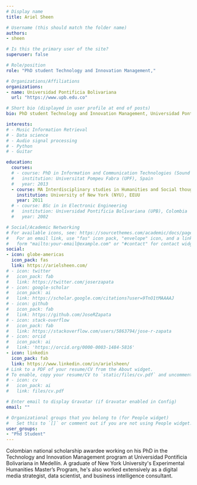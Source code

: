 ```yaml
---
# Display name
title: Ariel Sheen

# Username (this should match the folder name)
authors:
- sheen

# Is this the primary user of the site?
superuser: false

# Role/position
role: "PhD student Technology and Innovation Management,"

# Organizations/Affiliations
organizations:
- name: Universidad Pontificia Bolivariana
  url: "https://www.upb.edu.co"

# Short bio (displayed in user profile at end of posts)
bio: PhD student Technology and Innovation Management, Universidad Pontificia Bolivariana

interests:
# - Music Information Retrieval
# - Data science
# - Audio signal processing
# - Python
# - Guitar

education:
  courses:
  # - course: PhD in Information and Communication Technologies (Sound and Music Computing)
  #   institution: Universitat Pompeu Fabra (UPF), Spain 
  #   year: 2013
  - course: MA Interdisciplinary studies in Humanities and Social thought
    institution: University of New York (NYU), EEUU
    year: 2011
  # - course: BSc in in Electronic Engineering
  #   institution: Universidad Pontificia Bolivariana (UPB), Colombia
  #   year: 2002

# Social/Academic Networking
# For available icons, see: https://sourcethemes.com/academic/docs/page-builder/#icons
#   For an email link, use "fas" icon pack, "envelope" icon, and a link in the
#   form "mailto:your-email@example.com" or "#contact" for contact widget.
social:
- icon: globe-americas
  icon_pack: fas
  link: https://arielsheen.com/
# - icon: twitter
#   icon_pack: fab
#   link: https://twitter.com/joserzapata
# - icon: google-scholar
#   icon_pack: ai
#   link: https://scholar.google.com/citations?user=9TnO1tMAAAAJ
# - icon: github
#   icon_pack: fab
#   link: https://github.com/JoseRZapata
# - icon: stack-overflow
#   icon_pack: fab
#   link: https://stackoverflow.com/users/5863794/jose-r-zapata
# - icon: orcid
#   icon_pack: ai
#   link: 'https://orcid.org/0000-0003-1484-5816'
- icon: linkedin
  icon_pack: fab
  link: https://www.linkedin.com/in/arielsheen/
# Link to a PDF of your resume/CV from the About widget.
# To enable, copy your resume/CV to `static/files/cv.pdf` and uncomment the lines below.
# - icon: cv
#   icon_pack: ai
#   link: files/cv.pdf

# Enter email to display Gravatar (if Gravatar enabled in Config)
email: ""

# Organizational groups that you belong to (for People widget)
#   Set this to `[]` or comment out if you are not using People widget.
user_groups:
- "Phd Student"
---
```

Colombian national scholarship awardee working on his PhD in the Technology and Innovation Management program at Universidad Pontificia Bolivariana in Medellín. A graduate of New York University's Experimental Humanities Master’s Program, he's also worked extensively as a digital media strategist, data scientist, and business intelligence consultant.
